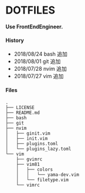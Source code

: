 # DOTFILES

__Use FrontEndEngineer.__

#### History

 * 2018/08/24 bash 追加
 * 2018/08/01 git 追加
 * 2018/07/28 nvim 追加
 * 2018/07/27 vim 追加

#### Files

``` text
.
├── LICENSE
├── README.md
├── bash
├── git
├── nvim
│   ├── ginit.vim
│   ├── init.vim
│   ├── plugins.toml
│   └── plugins_lazy.toml
└── vim
    ├── gvimrc
    ├── vim81
    │   ├── colors
    │   │   └── yama-dev.vim
    │   └── filetype.vim
    └── vimrc
```
